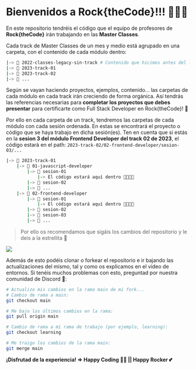 # Bienvenidos a Rock{theCode}!!! 👨🏽‍💻

En este repositorio tendréis el código que el equipo de profesores de **Rock{theCode}** irán trabajando en las **Master Classes**.

Cada track de Master Classes de un mes y medio está agrupado en una carpeta, con el contenido de cada módulo dentro:

```bash
|-> 📁 2022-classes-legacy-sin-track # Contenido que hicimos antes del lanzamiento de los tracks
|-> 📁 2023-track-01
|-> 📁 2023-track-02
|-> 📁 ...
```

Según se vayan haciendo proyectos, ejemplos, contenido... las carpetas de cada módulo en cada track irán creciendo de forma orgánica. Así tendrás las referencias necesarias para **completar los proyectos que debes presentar** para certificarte como Full Stack Developer en Rock{theCode}! 🦄

Por ello en cada carpeta de un track, tendremos las carpetas de cada módulo con cada sesión ordenada. En estas se encontrará el proyecto o código que se haya trabajo en dicha sesión(es). Ten en cuenta que si estás en la **sesion 3 del módulo Frontend Developer del track 02 de 2023**, el código estará en el path: `2023-track-02/02-frontend-developer/sesion-03/...`

```bash
|-> 📁 2023-track-01
	|-> 📁 01-javascript-developer
		|-> 📁 sesion-01
			|-> El código estará aquí dentro 👩‍💻👨‍💻
		|-> 📁 sesion-02
		|-> 📁 ...
	|-> 📁 02-frontend-developer
		|-> 📁 sesion-01
			|-> El código estará aquí dentro 👩‍💻👨‍💻
		|-> 📁 sesion-02
		|-> 📁 sesion-03
		|-> 📁 ...
```

> Por ello os recomendamos que sigáis los cambios del repositorio y le deis a la estrellita 🌟

<div><img src="./README-assets/save-star.png" /></div>

Además de esto podéis clonar o forkear el repositorio e ir bajando las actualizaciones del mismo, tal y como os explicamos en el video de entornos. Si tenéis muchos problemas con esto, preguntad por nuestra comunidad de Discord 👾:

```bash
# Actualizo mis cambios en la rama main de mi fork...
# Cambio de rama a main:
git checkout main

# Me bajo los últimos cambios en la rama:
git pull origin main

# Cambio de rama a mi rama de trabajo (por ejemplo, learning):
git checkout learning

# Me traigo los cambios de la rama main:
git merge main
```

**¡Disfrutad de la experiencia! ⇒ Happy Coding 🖖🏽 || Happy Rocker 💕**
